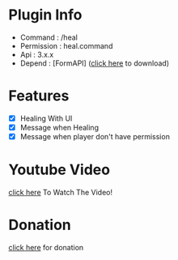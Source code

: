# Plugin Info

 - Command : /heal
 - Permission : heal.command
 - Api : 3.x.x
 - Depend : [FormAPI] ([click here](poggit.pmmp.io/p/FormAPI) to download)

# Features

 - [x] Healing With UI
 - [x] Message when Healing
 - [x] Message when player don't have permission
 
# Youtube Video
 [click here](https://youtu.be/_j8_N7d8h08) To Watch The Video!
 
# Donation
 [click here](https://www.paypal.me/misael38) for donation 
 
